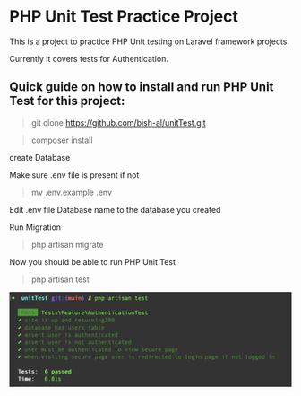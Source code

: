 # PHP Unit Test Practice Project

This is a project to practice PHP Unit testing on Laravel framework projects.

Currently it covers tests for Authentication.


## Quick guide on how to install and run PHP Unit Test for this project: 

> git clone https://github.com/bish-al/unitTest.git

> composer install

create Database

Make sure .env file is present if not
> mv .env.example .env

Edit .env file Database name to the database you created

Run Migration

> php artisan migrate

Now you should be able to run PHP Unit Test

> php artisan test

![alt text](testResult.png?raw=true)


 
